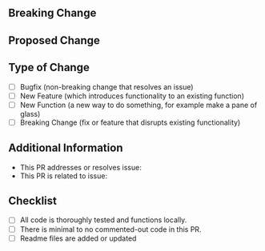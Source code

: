 <!--
Thank you for contributing to our project!

Please refrain from deleting any text from this template, unless specifically instructed to do so.

Checkboxes are filled by doing: [x]
-->

## Breaking Change
<!--
If your pull request (PR) contains a breaking change for existing users, it is crucial to inform them of the affected functionality, provide instructions on how to restore it, and explain the rationale behind the change.
Note: Remove this section if your PR does not constitute a breaking change.
-->

## Proposed Change
<!--
Describe the comprehensive scope of your proposed changes in this section to convey to the maintainers the reasons for accepting your pull request. If your PR addresses a bug or resolves a feature request, kindly link to the relevant issue in the additional information section.
-->

## Type of Change
<!--
Classify the nature of your PR change.
Please select only one option!
If your PR requires multiple options, consider splitting it into multiple PRs to facilitate a more efficient and expedited code review process.
-->

- [ ] Bugfix (non-breaking change that resolves an issue)
- [ ] New Feature (which introduces functionality to an existing function)
- [ ] New Function (a new way to do something, for example make a pane of glass)
- [ ] Breaking Change (fix or feature that disrupts existing functionality)

## Additional Information
<!--
Provide detailed information that will assist JEMcats-Software in evaluating your PR.
Please complete any applicable additional details.
If un-used remove this section.
-->

- This PR addresses or resolves issue: 
- This PR is related to issue: 

## Checklist
<!--
Mark the appropriate boxes. You can also complete this checklist after creating the PR. If you have any uncertainties, please do not hesitate to seek clarification. We are here to assist you. This serves as a reminder of the criteria we will consider before merging your code.
-->

- [ ] All code is thoroughly tested and functions locally.
- [ ] There is minimal to no commented-out code in this PR.
- [ ] Readme files are added or updated <!-- remove line if not applicable  -->